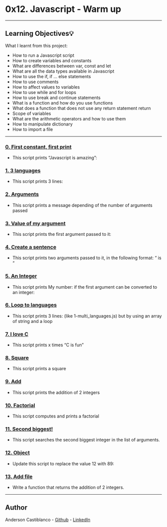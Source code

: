 # 0x12. Javascript - Warm up

---
## Learning Objectives:bulb:
What I learnt from this project:

* How to run a Javascript script
* How to create variables and constants
* What are differences between var, const and let
* What are all the data types available in Javascript
* How to use the if, if ... else statements
* How to use comments
* How to affect values to variables
* How to use while and for loops
* How to use break and continue statements
* What is a function and how do you use functions
* What does a function that does not use any return statement return
* Scope of variables
* What are the arithmetic operators and how to use them
* How to manipulate dictionary
* How to import a file

---

### [ 0. First constant, first print  ](./0-javascript_is_amazing.js)
* This script prints “Javascript is amazing”:

### [ 1. 3 languages  ](./1-multi_languages.js)
* This script prints 3 lines:
### [ 2. Arguments  ](./2-arguments.js)
* This script prints a message depending of the number of arguments passed
### [ 3. Value of my argument  ](./3-value_argument.js)
* This script prints the first argument passed to it:
### [ 4. Create a sentence ](./4-concat.js)
* This script prints two arguments passed to it, in the following format: “ is ”
### [ 5. An Integer  ](./5-to_integer.js)
* This script prints My number: <first argument converted in integer> if the first argument can be converted to an integer:
### [ 6. Loop to languages ](./6-multi_languages_loop.js)
* This script prints 3 lines: (like 1-multi_languages.js) but by using an array of string and a loop
### [ 7. I love C  ](./7-multi_c.js)
* This script prints x times “C is fun”
### [ 8. Square  ](./8-square.js)
* This script prints a square

### [ 9. Add ](./9-add.js)
* This script prints the addition of 2 integers

### [ 10. Factorial ](./10-factorial.js)
* This script computes and prints a factorial

### [ 11. Second biggest! ](./11-second_biggest.js)
* This script searches the second biggest integer in the list of arguments.

### [ 12. Object ](./12-object.js)
* Update this script to replace the value 12 with 89:

### [ 13. Add file  ](./13-add.js)
* Write a function that returns the addition of 2 integers.
---

## Author
Anderson Castiblanco - [Github](github.com/andergcp) - [LinkedIn](linkedin.com/in/andergcp)